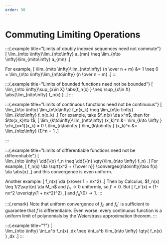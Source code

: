 ```yaml
---
order: 50
---
```


# Commuting Limiting Operations


:::{.example title="Limits of doubly indexed sequences need not commute"}
\[
\lim_{m\to \infty}\lim_{n\to\infty} a_{mn}
\neq \lim_{n\to \infty}\lim_{m\to\infty} a_{mn}
.\]

For example, 
\[
\lim_{m\to \infty}\lim_{n\to\infty} {n \over n + m} &= 1 \neq 0 =
\lim_{n\to \infty}\lim_{m\to\infty} {n \over n + m}
.\]
:::

:::{.example title="Limits of bounded functions need not be bounded"}
\[  
\lim_{n\to \infty}\sup_{x\in X} \abs{f_n(x) } \neq \sup_{x\in X} \abs{\lim_{n\to\infty} f_n(x) }
.\]
:::

:::{.example title="Limits of continuous functions need not be continuous"}
\[  
\lim_{k\to \infty} \lim_{n\to\infty} f_n(x_k) \neq
\lim_{n\to \infty} \lim_{k\to\infty} f_n(x_k)
.\]
For example, take $f_n(x) \da x^n$, then for $\ts{x_k}\to 1$,
\[
\lim_{k\to\infty}\lim_{n\to\infty} (x_k)^n 
&= \lim_{k\to \infty } \chi_{x=1}(x_k) 
= 0 \\
\lim_{n\to\infty } \lim_{k\to\infty } (x_k)^n
&= \lim_{n\to\infty} (1)^n 
= 1
.\]

:::

:::{.example title="Limits of differentiable functions need not be differentiable"}
\[  
\lim_{n\to \infty} \dd{}{x} f_n \neq \dd{}{n} \qty{\lim_{n\to \infty} f_n}
.\]
For example,
\[
f_n(x) \da \sqrt{x^2 + {1\over n}} \converges{n\to\infty}\too f(x) \da \abs{x}
,\]
and this convergence is even uniform.

Another example:
\[
f_n(x) \da {x\over 1 + nx^2}
.\]
Then by Calculus, $f_n(x) \leq 1/2\sqrt{n} \da M_n$ and $f_n\to 0$ uniformly, so $f' = 0$.
But 
\[
f_n'(x) = {1-nx^2 \over\qty{1 + nx^2}^2}
,\]
and $f_n'(0) \to 1$.
:::

:::{.remark}
Note that uniform convergence of $f_n$ and $f_n'$ is sufficient to guarantee that $f$ is differentiable.
Even worse: every continuous function is a uniform limit of polynomials by the Weierstrass approximation theorem.
:::


:::{.example title="?"}
\[  
\lim_{n\to \infty} \int_a^b f_n(x) \,dx \neq \int_a^b \lim_{n\to \infty} \qty{ f_n(x) } \,dx
.\]
:::

